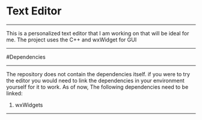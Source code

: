 # Text Editor
---

This is a personalized text editor that I am working on that will be ideal for me. The project uses the C++ and wxWidget for GUI

***

#Dependencies

---
The repository does not contain the dependencies itself. if you were to try the editor you would need to link the dependencies in your environment yourself for it to work. As of now, The following dependencies need to be linked:
  1. wxWidgets
---




